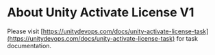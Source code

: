 # About Unity Activate License V1

Please visit [https://unitydevops.com/docs/unity-activate-license-task](https://unitydevops.com/docs/unity-activate-license-task) for task documentation.
